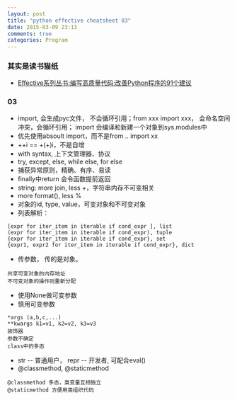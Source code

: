 ```yaml
---
layout: post
title: "python effective cheatsheet 03"
date: 2015-03-09 23:13
comments: true
categories: Program
---
```



### 其实是读书猫纸

*  [Effective系列丛书:编写高质量代码:改善Python程序的91个建议](http://www.amazon.cn/Effective%E7%B3%BB%E5%88%97%E4%B8%9B%E4%B9%A6-%E7%BC%96%E5%86%99%E9%AB%98%E8%B4%A8%E9%87%8F%E4%BB%A3%E7%A0%81-%E6%94%B9%E5%96%84Python%E7%A8%8B%E5%BA%8F%E7%9A%8491%E4%B8%AA%E5%BB%BA%E8%AE%AE-%E5%BC%A0%E9%A2%96/dp/B00KYFJTP8/ref=sr_1_1?ie=UTF8&qid=1425914107&sr=8-1&keywords=%E6%94%B9%E5%96%84python)


### 03

* import, 会生成pyc文件， 不会循环引用；from xxx import xxx， 会命名空间冲突，会循环引用； import 会编译和新建一个对象到sys.modules中
* 优先使用absoult import，而不是from .. import xx
* ++i == +(+)i，不是自增
* with syntax, 上下文管理器、协议
* try, except, else, while else, for else
* 捕获异常原则，精确、有序、易读
* finally中return 会令函数提前返回
* string: more join, less +，字符串内存不可变相关
* more format(), less %
* 对象的id, type, value，可变对象和不可变对象
* 列表解析：
```
[expr for iter_item in iterable if cond_expr ], list
(expr for iter_item in iterable if cond_expr), tuple
{expr for iter_item in iterable if cond_expr}, set
{expr1, expr2 for iter_item in iterable if cond_expr}, dict

```
* 传参数， 传的是对象。
```
共享可变对象的内存地址
不可变对象的操作则重新分配

```

* 使用None做可变参数
* 慎用可变参数
```
*args (a,b,c,...)
**kwargs k1=v1, k2=v2, k3=v3
装饰器
参数不确定
class中的多态
```

* str -- 普通用户， repr -- 开发者, 可配合eval()
* @classmethod, @staticmethod
```
@classmethod 多态，类变量互相独立
@staticmethod 方便用类组织代码
```
